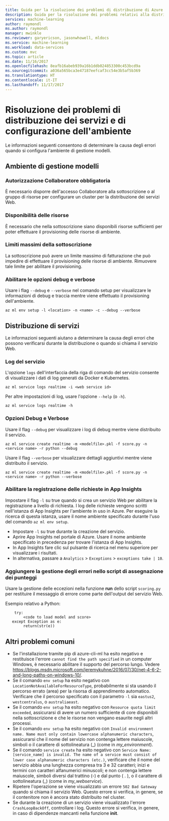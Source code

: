 ```yaml
---
title: Guida per la risoluzione dei problemi di distribuzione di Azure Machine Learning | Microsoft Docs
description: Guida per la risoluzione dei problemi relativi alla distribuzione e alla creazione di servizi
services: machine-learning
author: raymondl
ms.author: raymondl
manager: mwinkle
ms.reviewer: garyericson, jasonwhowell, mldocs
ms.service: machine-learning
ms.workload: data-services
ms.custom: mvc
ms.topic: article
ms.date: 11/16/2017
ms.openlocfilehash: 8eafb16abeb939a16b1ddb024853300c453bcd9a
ms.sourcegitcommit: a036a565bca3e47187eefcaf3cc54e3b5af5b369
ms.translationtype: HT
ms.contentlocale: it-IT
ms.lasthandoff: 11/17/2017
---
```

# <a name="troubleshooting-service-deployment-and-environment-setup"></a>Risoluzione dei problemi di distribuzione dei servizi e di configurazione dell'ambiente
Le informazioni seguenti consentono di determinare la causa degli errori quando si configura l'ambiente di gestione modelli.

## <a name="model-management-environment"></a>Ambiente di gestione modelli
### <a name="contributor-permission-required"></a>Autorizzazione Collaboratore obbligatoria
È necessario disporre dell'accesso Collaboratore alla sottoscrizione o al gruppo di risorse per configurare un cluster per la distribuzione dei servizi Web.

### <a name="resource-availability"></a>Disponibilità delle risorse
È necessario che nella sottoscrizione siano disponibili risorse sufficienti per poter effettuare il provisioning delle risorse di ambiente.

### <a name="subscription-caps"></a>Limiti massimi della sottoscrizione
La sottoscrizione può avere un limite massimo di fatturazione che può impedire di effettuare il provisioning delle risorse di ambiente. Rimuovere tale limite per abilitare il provisioning.

### <a name="enable-debug-and-verbose-options"></a>Abilitare le opzioni debug e verbose
Usare i flag `--debug` e `--verbose` nel comando setup per visualizzare le informazioni di debug e traccia mentre viene effettuato il provisioning dell'ambiente.

```
az ml env setup -l <location> -n <name> -c --debug --verbose 
```

## <a name="service-deployment"></a>Distribuzione di servizi
Le informazioni seguenti aiutano a determinare la causa degli errori che possono verificarsi durante la distribuzione o quando si chiama il servizio Web.

### <a name="service-logs"></a>Log del servizio
L'opzione `logs` dell'interfaccia della riga di comando del servizio consente di visualizzare i dati di log generati da Docker e Kubernetes.

```
az ml service logs realtime -i <web service id>
```

Per altre impostazioni di log, usare l'opzione `--help` (o `-h`).

```
az ml service logs realtime -h
```

### <a name="debug-and-verbose-options"></a>Opzioni Debug e Verbose
Usare il flag `--debug` per visualizzare i log di debug mentre viene distribuito il servizio.

```
az ml service create realtime -m <modelfile>.pkl -f score.py -n <service name> -r python --debug
```

Usare il flag `--verbose` per visualizzare dettagli aggiuntivi mentre viene distribuito il servizio.

```
az ml service create realtime -m <modelfile>.pkl -f score.py -n <service name> -r python --verbose
```

### <a name="enable-request-logging-in-app-insights"></a>Abilitare la registrazione delle richieste in App Insights
Impostare il flag `-l` su true quando si crea un servizio Web per abilitare la registrazione a livello di richiesta. I log delle richieste vengono scritti nell'istanza di App Insights per l'ambiente in uso in Azure. Per eseguire la ricerca di questa istanza, usare il nome ambiente specificato durante l'uso del comando `az ml env setup`.

- Impostare `-l` su true durante la creazione del servizio.
- Aprire App Insights nel portale di Azure. Usare il nome ambiente specificato in precedenza per trovare l'istanza di App Insights.
- In App Insights fare clic sul pulsante di ricerca nel menu superiore per visualizzare i risultati.
- In alternativa, passare a `Analytics` > `Exceptions` > `exceptions take | 10`.


### <a name="add-error-handling-in-scoring-script"></a>Aggiungere la gestione degli errori nello script di assegnazione dei punteggi
Usare la gestione delle eccezioni nella funzione **run** dello script `scoring.py` per restituire il messaggio di errore come parte dell'output del servizio Web.

Esempio relativo a Python:
```
    try:
        <code to load model and score>
   except Exception as e:
        return(str(e))
```

## <a name="other-common-problems"></a>Altri problemi comuni
- Se l'installazione tramite pip di azure-cli-ml ha esito negativo e restituisce l'errore `cannot find the path specified` in un computer Windows, è necessario abilitare il supporto del percorso lungo. Vedere https://blogs.msdn.microsoft.com/jeremykuhne/2016/07/30/net-4-6-2-and-long-paths-on-windows-10/. 
- Se il comando `env setup` ha esito negativo con `LocationNotAvailableForResourceType`, probabilmente si sta usando il percorso errato (area) per la risorsa di apprendimento automatico. Verificare che il percorso specificato con il parametro `-l` sia `eastus2`, `westcentralus`, o `australiaeast`.
- Se il comando `env setup` ha esito negativo con `Resource quota limit exceeded`, assicurarsi di avere un numero sufficiente di core disponibili nella sottoscrizione e che le risorse non vengano esaurite negli altri processi.
- Se il comando `env setup` ha esito negativo con `Invalid environment name. Name must only contain lowercase alphanumeric characters`, assicurarsi che il nome del servizio non contenga lettere maiuscole, simboli o il carattere di sottolineatura (_) (come in *my_environment*).
- Se il comando `service create` ha esito negativo con `Service Name: [service_name] is invalid. The name of a service must consist of lower case alphanumeric characters (etc.)`, verificare che il nome del servizio abbia una lunghezza compresa tra 3 e 32 caratteri; inizi e termini con caratteri alfanumerici minuscoli; e non contenga lettere maiuscole, simboli diversi dal trattino (-) e dal punto ( . ), o il carattere di sottolineatura (_) (come in *my_webservice*).
- Ripetere l'operazione se viene visualizzato un errore `502 Bad Gateway` quando si chiama il servizio Web. Questo errore si verifica, in genere, se il contenitore non è ancora stato distribuito nel cluster.
- Se durante la creazione di un servizio viene visualizzato l'errore `CrashLoopBackOff`, controllare i log. Questo errore si verifica, in genere, in caso di dipendenze mancanti nella funzione **init**.
